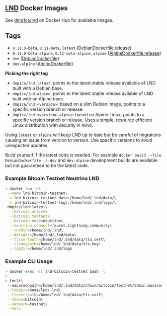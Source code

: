 ## [LND](https://github.com/LightningNetwork/lnd) Docker Images

See [dmp1ce/lnd](https://hub.docker.com/r/dmp1ce/lnd/tags/) on Docker Hub for available images.

## Tags

- `0.11.0-beta`, `0.11-beta`, `latest` ([DebianDockerfile.release](https://github.com/dmp1ce/lnd-docker/blob/v0.11.0-beta/DebianDockerfile.release))
- `0.11.0-beta-alpine`, `0.11-beta-alpine`, `alpine` ([AlpineDockerfile.release](https://github.com/dmp1ce/lnd-docker/blob/v0.11.0-beta/AlpineDockerfile.release))
- `dev` ([DebianDockerfile](https://github.com/dmp1ce/lnd-docker/blob/master/DebianDockerfile))
- `dev-alpine` ([AlpineDockerfile](https://github.com/dmp1ce/lnd-docker/blob/master/AlpineDockerfile))

**Picking the right tag**

- `dmp1ce/lnd:latest`: points to the latest stable release available of LND built with a Debian base.
- `dmp1ce/lnd:alpine`: points to the latest stable release avilable of LND built with an Alpine base.
- `dmp1ce/lnd:<version>`: based on a slim Debian image, points to a specific version branch or release.
- `dmp1ce/lnd:<version>-alpine`: based on Alpine Linux, points to a specific version branch or release. Uses a simple, resource efficient Linux distribution with security in mind.

Using `latest` or `alpine` will keep LND up to date but be careful of migrations causing an issue from version to version. Use specific versions to avoid unexpected updates.

Build yourself if the latest code is needed. For example `docker build --file DebianDockerfile ./`. `dev` and `dev-alpine` development builds are available but not guaranteed to be the latest code.

### Example Bitcoin Testnet Neutrino LND

```sh
> docker run -d\
 --name lnd-bitcoin-testnet\
 -v lnd-bitcoin-testnet-data:/home/lnd/.lnd/data/\
 -v lnd-bitcoin-testnet-logs:/home/lnd/.lnd/logs/\
 dmp1ce/lnd:latest\
  --bitcoin.active\
  --bitcoin.testnet\
  --bitcoin.node=neutrino\
  --neutrino.connect=faucet.lightning.community\
  --lnddir=/home/lnd/.lnd\
  --datadir=/home/lnd/.lnd/data\
  --tlscertpath=/home/lnd/.lnd/data/tls.cert\
  --tlskeypath=/home/lnd/.lnd/data/tls.key\
  --logdir=/home/lnd/.lnd/logs
```

### Example CLI Usage

```sh
> docker exec -it lnd-bitcoin-testnet bash -l
>
> lncli\
 --macaroonpath=/home/lnd/.lnd/data/chain/bitcoin/testnet/admin.macaroon\
 --lnddir=/home/lnd/.lnd\
 --tlscertpath=/home/lnd/.lnd/data/tls.cert\
 --chain=bitcoin\
 --network=testnet\
 --help
```
